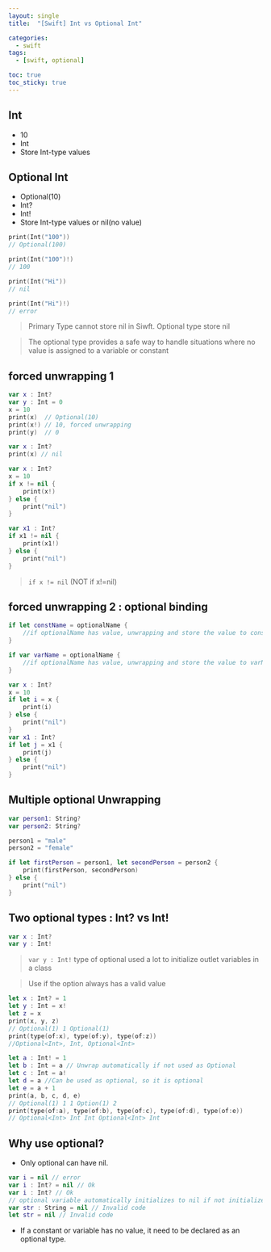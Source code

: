 ```yaml
---
layout: single
title:  "[Swift] Int vs Optional Int"

categories:
  - swift
tags:
  - [swift, optional]

toc: true
toc_sticky: true
---
```

## Int
- 10
- Int
- Store Int-type values

## Optional Int
- Optional(10)
- Int?
- Int!
- Store Int-type values or nil(no value)

```swift
print(Int("100"))
// Optional(100)

print(Int("100")!)
// 100
```

```swift
print(Int("Hi"))
// nil

print(Int("Hi")!)
// error
```
> Primary Type cannot store nil in Siwft. Optional type store nil

>The optional type provides a safe way to handle situations where no value is assigned to a variable or constant

## forced unwrapping 1
```swift
var x : Int?
var y : Int = 0
x = 10
print(x)  // Optional(10)
print(x!) // 10, forced unwrapping
print(y)  // 0
```

```swift
var x : Int?
print(x) // nil
```

```swift
var x : Int?
x = 10
if x != nil {
	print(x!)
} else {
	print("nil")
}

var x1 : Int?
if x1 != nil {
	print(x1!)
} else {
	print("nil")	   
}
```
> `if x != nil` (NOT if x!=nil)

## forced unwrapping 2 : optional binding
```swift
if let constName = optionalName {
    //if optionalName has value, unwrapping and store the value to constName. if optionalName is nil, conditional statement is not execute
}

if var varName = optionalName {
    //if optionalName has value, unwrapping and store the value to varName. if optionalName is nil, conditional statement is not execute
}
```
```swift
var x : Int?
x = 10
if let i = x {
	print(i)
} else {
	print("nil")
}
var x1 : Int?
if let j = x1 {
	print(j)
} else {
	print("nil")	   
}
```

## Multiple optional Unwrapping
```swift
var person1: String?
var person2: String?

person1 = "male"
person2 = "female"

if let firstPerson = person1, let secondPerson = person2 {
	print(firstPerson, secondPerson)
} else {
	print("nil")
}
```

## Two optional types : Int? vs Int!
```swift
var x : Int?
var y : Int!
```
> `var y : Int!` type of optional used a lot to initialize outlet variables in a class

> Use if the option always has a valid value

```swift
let x : Int? = 1
let y : Int = x!
let z = x
print(x, y, z) 
// Optional(1) 1 Optional(1)
print(type(of:x), type(of:y), type(of:z))
//Optional<Int>, Int, Optional<Int>

let a : Int! = 1
let b : Int = a // Unwrap automatically if not used as Optional
let c : Int = a!
let d = a //Can be used as optional, so it is optional
let e = a + 1
print(a, b, c, d, e)
// Optional(1) 1 1 Option(1) 2
print(type(of:a), type(of:b), type(of:c), type(of:d), type(of:e))
// Optional<Int> Int Int Optional<Int> Int
```

## Why use optional?
- Only optional can have nil.
```swift
var i = nil // error
var i : Int? = nil // Ok
var i : Int? // Ok
// optional variable automatically initializes to nil if not initialized
var str : String = nil // Invalid code
let str = nil // Invalid code
```
- If a constant or variable has no value, it need to be declared as an optional type.